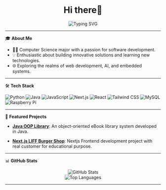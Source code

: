 <h1 align="center">Hi there👋</h1>

<p align="center">
  <img src="https://readme-typing-svg.demolab.com?font=Fira+Code&size=24&pause=1000&color=36BCF7&center=true&vCenter=true&width=435&lines=Computer+Science+Student;Aspiring+Software+Engineer;" alt="Typing SVG" />
</p>

---

🎓 **About Me**

- 🧑‍🎓 Computer Science major with a passion for software development.
- 💡 Enthusiastic about building innovative solutions and learning new technologies.
- 🌐 Exploring the realms of web development, AI, and embedded systems.

---

🛠️ **Tech Stack**

![Python](https://img.shields.io/badge/Python-3776AB?style=for-the-badge&logo=python&logoColor=white)
![Java](https://img.shields.io/badge/Java-ED8B00?style=for-the-badge&logo=java&logoColor=white)
![JavaScript](https://img.shields.io/badge/JavaScript-F7DF1E?style=for-the-badge&logo=javascript&logoColor=black)
![Next.js](https://img.shields.io/badge/Next.js-000000?style=for-the-badge&logo=next.js&logoColor=white)
![React](https://img.shields.io/badge/React-20232A?style=for-the-badge&logo=react&logoColor=61DAFB)
![Tailwind CSS](https://img.shields.io/badge/Tailwind_CSS-38B2AC?style=for-the-badge&logo=tailwind-css&logoColor=white)
![MySQL](https://img.shields.io/badge/MySQL-00000F?style=for-the-badge&logo=mysql&logoColor=white)
![Raspberry Pi](https://img.shields.io/badge/Raspberry_Pi-A22846?style=for-the-badge&logo=raspberry-pi&logoColor=white)

---

📂 **Featured Projects**

- [**Java OOP Library**](https://github.com/Nakkasenp65/Java-oop-library): An object-oriented eBook library system developed in Java.

- [**Next.js LIFF Burger Shop**](https://github.com/Nakkasenp65/next-liff-burger-shop): Nextjs Frontend development project with real customer for educational purpose.

---

📊 **GitHub Stats**

<p align="center">
  <img src="https://github-readme-stats.vercel.app/api?username=Nakkasenp65&show_icons=true&theme=radical" alt="GitHub Stats" />
  <br/>
  <img src="https://github-readme-stats.vercel.app/api/top-langs/?username=Nakkasenp65&layout=compact&theme=radical" alt="Top Languages" />
</p>

---
